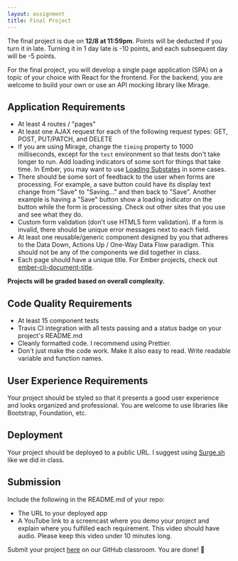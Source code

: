 ```yaml
---
layout: assignment
title: Final Project
---
```


The final project is due on __12/8 at 11:59pm__. Points will be deducted if you turn it in late. Turning it in 1 day late is -10 points, and each subsequent day will be -5 points.

For the final project, you will develop a single page application (SPA) on a topic of your choice with React for the frontend. For the backend, you are welcome to build your own or use an API mocking library like Mirage.

## Application Requirements

* At least 4 routes / "pages"
* At least one AJAX request for each of the following request types: GET, POST, PUT/PATCH, and DELETE
* If you are using Mirage, change the `timing` property to 1000 milliseconds, except for the `test` environment so that tests don't take longer to run. Add loading indicators of some sort for things that take time. In Ember, you may want to use [Loading Substates](https://guides.emberjs.com/release/routing/loading-and-error-substates/) in some cases.
* There should be some sort of feedback to the user when forms are processing. For example, a save button could have its display text change from "Save" to "Saving..." and then back to "Save". Another example is having a "Save" button show a loading indicator on the button while the form is processing. Check out other sites that you use and see what they do.
* Custom form validation (don't use HTML5 form validation). If a form is invalid, there should be unique error messages next to each field.
* At least one reusable/generic component designed by you that adheres to the Data Down, Actions Up / One-Way Data Flow paradigm. This should not be any of the components we did together in class.
* Each page should have a unique title. For Ember projects, check out [ember-cli-document-title](https://www.npmjs.com/package/ember-cli-document-title).

__Projects will be graded based on overall complexity.__

## Code Quality Requirements

* At least 15 component tests
* Travis CI integration with all tests passing and a status badge on your project's README.md
* Cleanly formatted code. I recommend using Prettier. 
* Don't just make the code work. Make it also easy to read. Write readable variable and function names.

## User Experience Requirements

Your project should be styled so that it presents a good user experience and looks organized and professional. You are welcome to use libraries like Bootstrap, Foundation, etc.

## Deployment

Your project should be deployed to a public URL. I suggest using [Surge.sh](https://surge.sh/) like we did in class.

## Submission

Include the following in the README.md of your repo:

* The URL to your deployed app
* A YouTube link to a screencast where you demo your project and explain where you fulfilled each requirement. This video should have audio. Please keep this video under 10 minutes long.

Submit your project [here](https://classroom.github.com/a/0BG6xmuP) on our GitHub classroom. You are done! 👏
